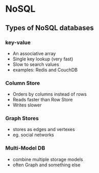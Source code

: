 # NoSQL

## Types of NoSQL databases

### key-value

* An associative array
* Single key lookup (very fast)
* Slow to search values
* examples: Redis and CouchDB 

### Column Store

* Orders by columns instead of rows
* Reads faster than Row Store
* Writes slower

### Graph Stores

* stores as edges and vertexes
* eg. social networks

### Multi-Model DB

* combine multiple storage models
* often Graph and something else

